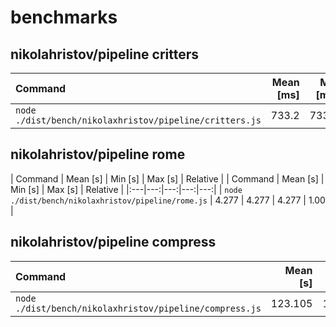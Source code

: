 # benchmarks

## nikolahristov/pipeline critters
| Command | Mean [ms] | Min [ms] | Max [ms] | Relative |
|:---|---:|---:|---:|---:|
| `node ./dist/bench/nikolaxhristov/pipeline/critters.js` | 733.2 | 733.2 | 733.2 | 1.00 |

## nikolahristov/pipeline rome
| Command | Mean [s] | Min [s] | Max [s] | Relative |
| Command | Mean [s] | Min [s] | Max [s] | Relative |
|:---|---:|---:|---:|---:|
| `node ./dist/bench/nikolaxhristov/pipeline/rome.js` | 4.277 | 4.277 | 4.277 | 1.00 |

## nikolahristov/pipeline compress
| Command | Mean [s] | Min [s] | Max [s] | Relative |
|:---|---:|---:|---:|---:|
| `node ./dist/bench/nikolaxhristov/pipeline/compress.js` | 123.105 | 123.105 | 123.105 | 1.00 |
